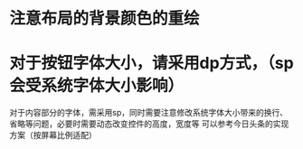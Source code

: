 # 注意布局的背景颜色的重绘

# 对于按钮字体大小，请采用dp方式，（sp会受系统字体大小影响）
对于内容部分的字体，需采用sp，同时需要注意修改系统字体大小带来的换行、省略等问题，必要时需要动态改变控件的高度，宽度等
可以参考今日头条的实现方案（按屏幕比例适配）
